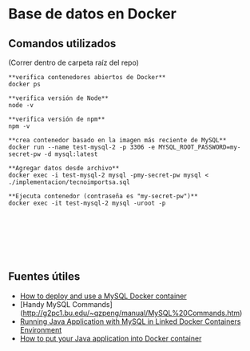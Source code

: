 # Base de datos en Docker

## Comandos utilizados
(Correr dentro de carpeta raíz del repo)
```
**verifica contenedores abiertos de Docker**
docker ps

**verifica versión de Node** 
node -v

**verifica versión de npm**
npm -v

**crea contenedor basado en la imagen más reciente de MySQL**
docker run --name test-mysql-2 -p 3306 -e MYSQL_ROOT_PASSWORD=my-secret-pw -d mysql:latest

**Agregar datos desde archivo**
docker exec -i test-mysql-2 mysql -pmy-secret-pw mysql < ./implementacion/tecnoimportsa.sql 

**Ejecuta contenedor (contraseña es "my-secret-pw")**
docker exec -it test-mysql-2 mysql -uroot -p








```


## Fuentes útiles
* [How to deploy and use a MySQL Docker container](https://www.techrepublic.com/article/how-to-deploy-and-use-a-mysql-docker-container/)
* [Handy MySQL Commands] (http://g2pc1.bu.edu/~qzpeng/manual/MySQL%20Commands.htm)
* [Running Java Application with MySQL in Linked Docker Containers Environment](https://www.linkedin.com/pulse/running-java-application-mysql-linked-docker-deepak-sureshkumar)
* [How to put your Java application into Docker container](https://medium.com/@wkrzywiec/how-to-put-your-java-application-into-docker-container-5e0a02acdd6b)

